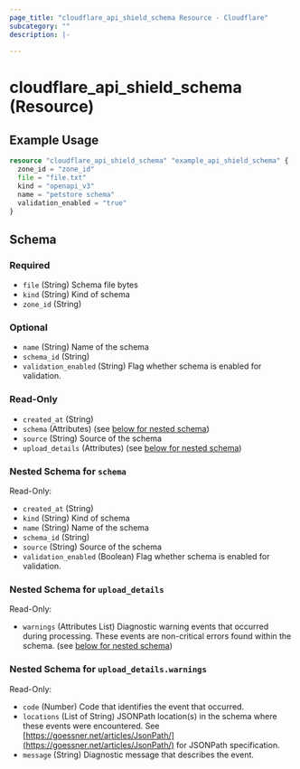 ```yaml
---
page_title: "cloudflare_api_shield_schema Resource - Cloudflare"
subcategory: ""
description: |-
  
---
```


# cloudflare_api_shield_schema (Resource)



## Example Usage

```terraform
resource "cloudflare_api_shield_schema" "example_api_shield_schema" {
  zone_id = "zone_id"
  file = "file.txt"
  kind = "openapi_v3"
  name = "petstore schema"
  validation_enabled = "true"
}
```

<!-- schema generated by tfplugindocs -->
## Schema

### Required

- `file` (String) Schema file bytes
- `kind` (String) Kind of schema
- `zone_id` (String)

### Optional

- `name` (String) Name of the schema
- `schema_id` (String)
- `validation_enabled` (String) Flag whether schema is enabled for validation.

### Read-Only

- `created_at` (String)
- `schema` (Attributes) (see [below for nested schema](#nestedatt--schema))
- `source` (String) Source of the schema
- `upload_details` (Attributes) (see [below for nested schema](#nestedatt--upload_details))

<a id="nestedatt--schema"></a>
### Nested Schema for `schema`

Read-Only:

- `created_at` (String)
- `kind` (String) Kind of schema
- `name` (String) Name of the schema
- `schema_id` (String)
- `source` (String) Source of the schema
- `validation_enabled` (Boolean) Flag whether schema is enabled for validation.


<a id="nestedatt--upload_details"></a>
### Nested Schema for `upload_details`

Read-Only:

- `warnings` (Attributes List) Diagnostic warning events that occurred during processing. These events are non-critical errors found within the schema. (see [below for nested schema](#nestedatt--upload_details--warnings))

<a id="nestedatt--upload_details--warnings"></a>
### Nested Schema for `upload_details.warnings`

Read-Only:

- `code` (Number) Code that identifies the event that occurred.
- `locations` (List of String) JSONPath location(s) in the schema where these events were encountered.  See [https://goessner.net/articles/JsonPath/](https://goessner.net/articles/JsonPath/) for JSONPath specification.
- `message` (String) Diagnostic message that describes the event.


